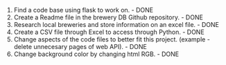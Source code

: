 1. Find a code base using flask to work on. - DONE
2. Create a Readme file in the brewery DB  Github repository.  - DONE
3. Research local breweries and store information on an excel file. - DONE
3. Create a CSV file through Excel to access through Python. - DONE
4. Change aspects of the code files to better fit this project. (example - delete unnecesary pages of web API). - DONE
6. Change background color by changing html RGB. - DONE
